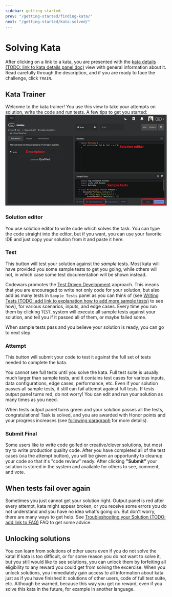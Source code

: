 ```yaml
---
sidebar: getting-started
prev: "/getting-started/finding-kata/"
next: "/getting-started/kata-solved/"
---
```


# Solving Kata

After clicking on a link to a kata, you are presented with the [kata details (TODO: link to kata details panel doc)]() view with general information about it. Read carefully through the description, and if you are ready to face the challenge, click `TRAIN`.

## Kata Trainer

Welcome to the kata trainer! You use this view to take your attempts on solution, write the code and run tests. A few tips to get you started:
![kata trainer](./img/solving_03_trainer.png)

### Solution editor

You use solution editor to write code which solves the task. You can type the code straight into the editor, but if you want, you can use your favorite IDE and just copy your solution from it and paste it here.

### Test

This button will test your solution against the _sample_ tests. Most kata will have provided you some sample tests to get you going, while others will not, in which case some test documentation will be shown instead.

Codewars promotes the [Test Driven Development](https://en.wikipedia.org/wiki/Test-driven_development) approach. This means that you are encouraged to write not only code for your solution, but also add as many tests in `Sample Tests` panel as you can think of (see [Writing Tests (TODO: add link to explanation how to add more sample tests)]() to see how), for various scenarios, inputs, and edge cases. Every time you run them by clicking `TEST`, system will execute all sample tests against your solution, and tell you if it passed all of them, or maybe failed some.

When sample tests pass and you believe your solution is ready, you can go to next step.

### Attempt

This button will submit your code to test it against the full set of tests needed to complete the kata.

You cannot see full tests until you solve the kata. Full test suite is usually much larger than sample tests, and it contains test cases for various inputs, data configurations, edge cases, performance, etc. Even if your solution passes all sample tests, it still can fail attempt against full tests. If tests output panel turns red, do not worry! You can edit and run your solution as many times as you need.

When tests output panel turns green and your solution passes all the tests, congratulations! Task is solved, and you are awarded with Honor points and your progress increases (see [following paragraph](#rewards) for more details).

### Submit Final

Some users like to write code golfed or creative/clever solutions, but most try to write production quality code. After you have completed all of the test cases (via the attempt button), you will be given an opportunity to cleanup your code so that it's "code review" ready. After clicking **"Submit"** your solution is stored in the system and available for others to see, comment, and vote.

## When tests fail over again

Sometimes you just cannot get your solution right. Output panel is red after every attempt, kata might appear broken, or you receive some errors you do not understand and you have no idea what's going on. But don't worry, there are many ways to get help. See [Troubleshooting your Solution (TODO: add link to FAQ)]() FAQ to get some advice.

## Unlocking solutions

You can learn from solutions of other users even if you do not solve the kata! If kata is too difficult, or for some reason you do not want to solve it, but you still would like to see solutions, you can unlock them by forfeiting all eligibility to any reward you could get from solving the excercise. When you unlock solutions, you immediately gain access to all information about kata just as if you have finished it: solutions of other users, code of full test suite, etc. Although be warned, because this way you get no reward, even if you solve this kata in the future, for example in another language.

